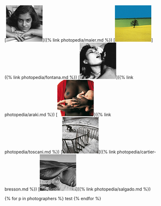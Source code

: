 
[![Vivian Maier](thumbs/vivian-maier-01-thumb.jpg)]({% link photopedia/maier.md %})
[![Franco Fontana](thumbs/franco-fontana-01-thumb.jpg)]({% link photopedia/fontana.md %})
[![Nobuyoshi Araki](thumbs/nobuyoshi-araki-01-thumb.jpg)]({% link photopedia/araki.md %})
[![Oliviero Toscani](thumbs/oliviero-toscani-02-thumb.jpg)]({% link photopedia/toscani.md %})
[![Henri Cartier-Bresson](thumbs/henri-cartier-bresson-02-thumb.jpg)]({% link photopedia/cartier-bresson.md %})
[![Sebastiao Salgado](thumbs/sebastiao-salgado-01-thumb.jpg)]({% link photopedia/salgado.md %})

{% for p in photographers %}
test
{% endfor %}
